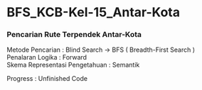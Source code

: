 # BFS_KCB-Kel-15_Antar-Kota

### Pencarian Rute Terpendek Antar-Kota
  
Metode Pencarian                : Blind Search -> BFS ( Breadth-First Search ) \
Penalaran Logika                : Forward \
Skema Representasi Pengetahuan  : Semantik

Progress  : Unfinished Code